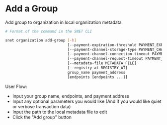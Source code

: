 # Add a Group

Add group to organization in local organization metadata&#x20;

<ImageViewer src="/assets/images/products/AIMarketplace/TUI/AddOrganizationGroupPage.webp" alt="Add Group page"/>

```bash
# Format of the command in the SNET CLI

snet organization add-group [-h]
                            [--payment-expiration-threshold PAYMENT_EXPIRATION_THRESHOLD]
                            [--payment-channel-storage-type PAYMENT_CHANNEL_STORAGE_TYPE]
                            [--payment-channel-connection-timeout PAYMENT_CHANNEL_CONNECTION_TIMEOUT]
                            [--payment-channel-request-timeout PAYMENT_CHANNEL_REQUEST_TIMEOUT]
                            [--metadata-file METADATA_FILE]
                            [--registry-at REGISTRY_AT]
                            group_name payment_address
                            [endpoints [endpoints ...]]
```

User Flow:

* Input your group name, endpoints, and payment address
* Input any optional parameters you would like (And if you would like quiet or verbose transaction data)
* Input the path to the local metadata file to edit
* Click the "Add group" button
